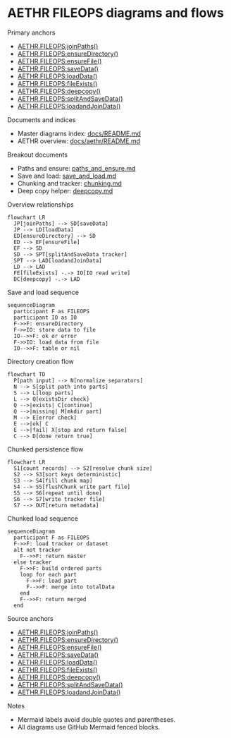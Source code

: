 # AETHR FILEOPS diagrams and flows

Primary anchors
- [AETHR.FILEOPS:joinPaths()](../../dev/FILEOPS_.lua:37)
- [AETHR.FILEOPS:ensureDirectory()](../../dev/FILEOPS_.lua:46)
- [AETHR.FILEOPS:ensureFile()](../../dev/FILEOPS_.lua:120)
- [AETHR.FILEOPS:saveData()](../../dev/FILEOPS_.lua:155)
- [AETHR.FILEOPS:loadData()](../../dev/FILEOPS_.lua:173)
- [AETHR.FILEOPS:fileExists()](../../dev/FILEOPS_.lua:189)
- [AETHR.FILEOPS:deepcopy()](../../dev/FILEOPS_.lua:206)
- [AETHR.FILEOPS:splitAndSaveData()](../../dev/FILEOPS_.lua:246)
- [AETHR.FILEOPS:loadandJoinData()](../../dev/FILEOPS_.lua:328)

Documents and indices
- Master diagrams index: [docs/README.md](../README.md)
- AETHR overview: [docs/aethr/README.md](../aethr/README.md)

Breakout documents
- Paths and ensure: [paths_and_ensure.md](./paths_and_ensure.md)
- Save and load: [save_and_load.md](./save_and_load.md)
- Chunking and tracker: [chunking.md](./chunking.md)
- Deep copy helper: [deepcopy.md](./deepcopy.md)

Overview relationships

```mermaid
flowchart LR
  JP[joinPaths] --> SD[saveData]
  JP --> LD[loadData]
  ED[ensureDirectory] --> SD
  ED --> EF[ensureFile]
  EF --> SD
  SD --> SPT[splitAndSaveData tracker]
  SPT --> LAD[loadandJoinData]
  LD --> LAD
  FE[fileExists] -.-> IO[IO read write]
  DC[deepcopy] -.-> LAD
```

Save and load sequence

```mermaid
sequenceDiagram
  participant F as FILEOPS
  participant IO as IO
  F->>F: ensureDirectory
  F->>IO: store data to file
  IO-->>F: ok or error
  F->>IO: load data from file
  IO-->>F: table or nil
```

Directory creation flow

```mermaid
flowchart TD
  P[path input] --> N[normalize separators]
  N --> S[split path into parts]
  S --> L[loop parts]
  L --> Q[existsDir check]
  Q -->|exists| C[continue]
  Q -->|missing| M[mkdir part]
  M --> E[error check]
  E -->|ok| C
  E -->|fail| X[stop and return false]
  C --> D[done return true]
```

Chunked persistence flow

```mermaid
flowchart LR
  S1[count records] --> S2[resolve chunk size]
  S2 --> S3[sort keys deterministic]
  S3 --> S4[fill chunk map]
  S4 --> S5[flushChunk write part file]
  S5 --> S6[repeat until done]
  S6 --> S7[write tracker file]
  S7 --> OUT[return metadata]
```

Chunked load sequence

```mermaid
sequenceDiagram
  participant F as FILEOPS
  F->>F: load tracker or dataset
  alt not tracker
    F-->>F: return master
  else tracker
    F->>F: build ordered parts
    loop for each part
      F->>F: load part
      F-->>F: merge into totalData
    end
    F-->>F: return merged
  end
```

Source anchors
- [AETHR.FILEOPS:joinPaths()](../../dev/FILEOPS_.lua:37)
- [AETHR.FILEOPS:ensureDirectory()](../../dev/FILEOPS_.lua:46)
- [AETHR.FILEOPS:ensureFile()](../../dev/FILEOPS_.lua:120)
- [AETHR.FILEOPS:saveData()](../../dev/FILEOPS_.lua:155)
- [AETHR.FILEOPS:loadData()](../../dev/FILEOPS_.lua:173)
- [AETHR.FILEOPS:fileExists()](../../dev/FILEOPS_.lua:189)
- [AETHR.FILEOPS:deepcopy()](../../dev/FILEOPS_.lua:206)
- [AETHR.FILEOPS:splitAndSaveData()](../../dev/FILEOPS_.lua:246)
- [AETHR.FILEOPS:loadandJoinData()](../../dev/FILEOPS_.lua:328)

Notes
- Mermaid labels avoid double quotes and parentheses.
- All diagrams use GitHub Mermaid fenced blocks.